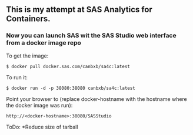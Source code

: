 ## This is my attempt at SAS Analytics for Containers.

### Now you can launch SAS wit the SAS Studio web interface from a docker image repo

To get the image:
```
$ docker pull docker.sas.com/canbxb/sa4c:latest
```
To run it:
```
$ docker run -d -p 38080:38080 canbxb/sa4c:latest 
```
Point your browser to (replace docker-hostname with the hostname where the docker image was run):
```
http://<docker-hostname>:38080/SASStudio
```

ToDo: 
*Reduce size of tarball
